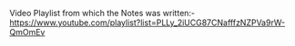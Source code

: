 Video Playlist from which the Notes was written:-https://www.youtube.com/playlist?list=PLLy_2iUCG87CNafffzNZPVa9rW-QmOmEv
